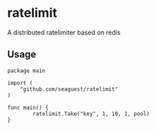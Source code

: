 # ratelimit

A distributed ratelimiter based on redis

## Usage


``` 
package main

import (
	"github.com/seaguest/ratelimit"
)

func main() {
		ratelimit.Take("key", 1, 10, 1, pool)
}

```
